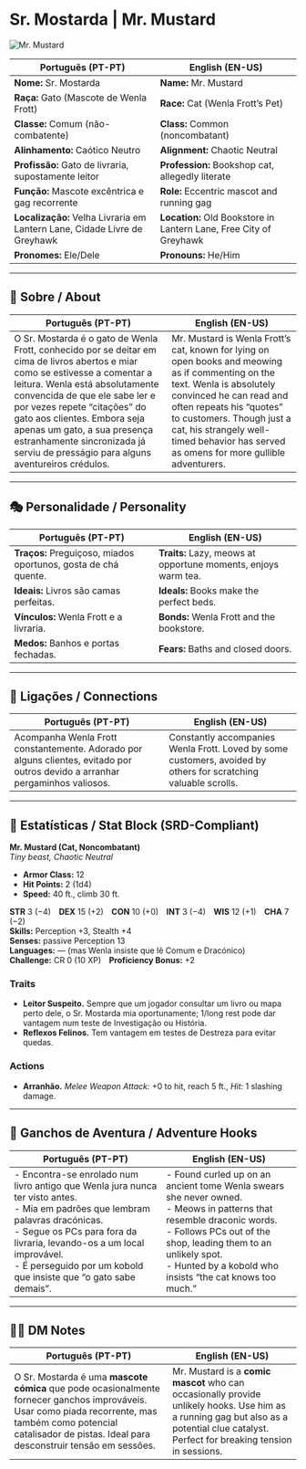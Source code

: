 # Sr. Mostarda | Mr. Mustard

![Mr. Mustard](assets/npc/npc_blank.png)

| **Português (PT-PT)** | **English (EN-US)** |
| --------------------- | ------------------- |
| **Nome:** Sr. Mostarda | **Name:** Mr. Mustard |
| **Raça:** Gato (Mascote de Wenla Frott) | **Race:** Cat (Wenla Frott’s Pet) |
| **Classe:** Comum (não-combatente) | **Class:** Common (noncombatant) |
| **Alinhamento:** Caótico Neutro | **Alignment:** Chaotic Neutral |
| **Profissão:** Gato de livraria, supostamente leitor | **Profession:** Bookshop cat, allegedly literate |
| **Função:** Mascote excêntrica e gag recorrente | **Role:** Eccentric mascot and running gag |
| **Localização:** Velha Livraria em Lantern Lane, Cidade Livre de Greyhawk | **Location:** Old Bookstore in Lantern Lane, Free City of Greyhawk |
| **Pronomes:** Ele/Dele | **Pronouns:** He/Him |

---

## 📖 Sobre / About

| **Português (PT-PT)** | **English (EN-US)** |
| --------------------- | ------------------- |
| O Sr. Mostarda é o gato de Wenla Frott, conhecido por se deitar em cima de livros abertos e miar como se estivesse a comentar a leitura. Wenla está absolutamente convencida de que ele sabe ler e por vezes repete “citações” do gato aos clientes. Embora seja apenas um gato, a sua presença estranhamente sincronizada já serviu de presságio para alguns aventureiros crédulos. | Mr. Mustard is Wenla Frott’s cat, known for lying on open books and meowing as if commenting on the text. Wenla is absolutely convinced he can read and often repeats his “quotes” to customers. Though just a cat, his strangely well-timed behavior has served as omens for more gullible adventurers. |

---

## 🎭 Personalidade / Personality

| **Português (PT-PT)** | **English (EN-US)** |
| --------------------- | ------------------- |
| **Traços:** Preguiçoso, miados oportunos, gosta de chá quente. | **Traits:** Lazy, meows at opportune moments, enjoys warm tea. |
| **Ideais:** Livros são camas perfeitas. | **Ideals:** Books make the perfect beds. |
| **Vínculos:** Wenla Frott e a livraria. | **Bonds:** Wenla Frott and the bookstore. |
| **Medos:** Banhos e portas fechadas. | **Fears:** Baths and closed doors. |

---

## 🔗 Ligações / Connections

| **Português (PT-PT)** | **English (EN-US)** |
| --------------------- | ------------------- |
| Acompanha Wenla Frott constantemente. Adorado por alguns clientes, evitado por outros devido a arranhar pergaminhos valiosos. | Constantly accompanies Wenla Frott. Loved by some customers, avoided by others for scratching valuable scrolls. |

---

<!-- 🔒 DM-ONLY SECTION BELOW -->

## 🧩 Estatísticas / Stat Block (SRD-Compliant)

**Mr. Mustard (Cat, Noncombatant)**  
*Tiny beast, Chaotic Neutral*

- **Armor Class:** 12  
- **Hit Points:** 2 (1d4)  
- **Speed:** 40 ft., climb 30 ft.  

**STR** 3 (−4) **DEX** 15 (+2) **CON** 10 (+0) **INT** 3 (−4) **WIS** 12 (+1) **CHA** 7 (−2)  
**Skills:** Perception +3, Stealth +4  
**Senses:** passive Perception 13  
**Languages:** — (mas Wenla insiste que lê Comum e Dracónico)  
**Challenge:** CR 0 (10 XP) **Proficiency Bonus:** +2  

### Traits
- **Leitor Suspeito.** Sempre que um jogador consultar um livro ou mapa perto dele, o Sr. Mostarda mia oportunamente; 1/long rest pode dar vantagem num teste de Investigação ou História.  
- **Reflexos Felinos.** Tem vantagem em testes de Destreza para evitar quedas.  

### Actions
- **Arranhão.** *Melee Weapon Attack:* +0 to hit, reach 5 ft., *Hit:* 1 slashing damage.  

---

## 🎲 Ganchos de Aventura / Adventure Hooks

| **Português (PT-PT)** | **English (EN-US)** |
| --------------------- | ------------------- |
| - Encontra-se enrolado num livro antigo que Wenla jura nunca ter visto antes.<br>- Mia em padrões que lembram palavras dracónicas.<br>- Segue os PCs para fora da livraria, levando-os a um local improvável.<br>- É perseguido por um kobold que insiste que “o gato sabe demais”. | - Found curled up on an ancient tome Wenla swears she never owned.<br>- Meows in patterns that resemble draconic words.<br>- Follows PCs out of the shop, leading them to an unlikely spot.<br>- Hunted by a kobold who insists “the cat knows too much.” |

---

## 🧑‍💻 DM Notes

| **Português (PT-PT)** | **English (EN-US)** |
| --------------------- | ------------------- |
| O Sr. Mostarda é uma **mascote cómica** que pode ocasionalmente fornecer ganchos improváveis. Usar como piada recorrente, mas também como potencial catalisador de pistas. Ideal para desconstruir tensão em sessões. | Mr. Mustard is a **comic mascot** who can occasionally provide unlikely hooks. Use him as a running gag but also as a potential clue catalyst. Perfect for breaking tension in sessions. |
